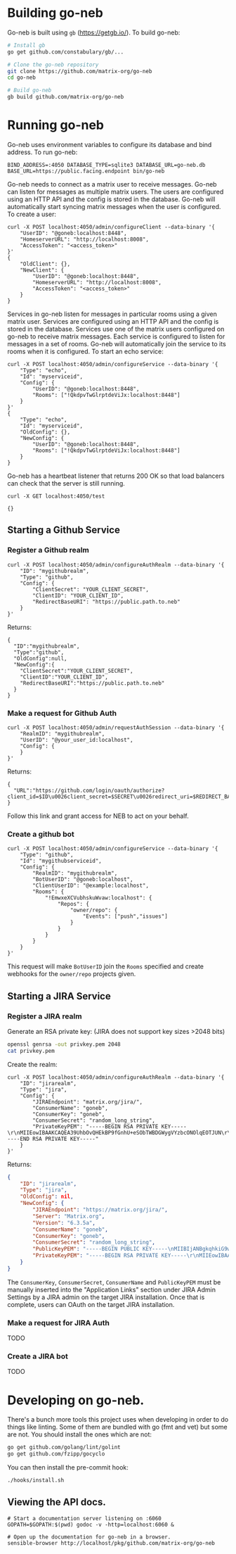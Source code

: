 # Building go-neb

Go-neb is built using `gb` (https://getgb.io/). To build go-neb:

```bash
# Install gb
go get github.com/constabulary/gb/...

# Clone the go-neb repository
git clone https://github.com/matrix-org/go-neb
cd go-neb

# Build go-neb
gb build github.com/matrix-org/go-neb
```

# Running go-neb

Go-neb uses environment variables to configure its database and bind address.
To run go-neb:

    BIND_ADDRESS=:4050 DATABASE_TYPE=sqlite3 DATABASE_URL=go-neb.db BASE_URL=https://public.facing.endpoint bin/go-neb


Go-neb needs to connect as a matrix user to receive messages. Go-neb can listen
for messages as multiple matrix users. The users are configured using an
HTTP API and the config is stored in the database. Go-neb will automatically
start syncing matrix messages when the user is configured. To create a user:

    curl -X POST localhost:4050/admin/configureClient --data-binary '{
        "UserID": "@goneb:localhost:8448",
        "HomeserverURL": "http://localhost:8008",
        "AccessToken": "<access_token>"
    }'
    {
        "OldClient": {},
        "NewClient": {
            "UserID": "@goneb:localhost:8448",
            "HomeserverURL": "http://localhost:8008",
            "AccessToken": "<access_token>"
        }
    }

Services in go-neb listen for messages in particular rooms using a given matrix
user. Services are configured using an HTTP API and the config is stored in the
database. Services use one of the matrix users configured on go-neb to receive
matrix messages. Each service is configured to listen for messages in a set
of rooms. Go-neb will automatically join the service to its rooms when it is
configured. To start an echo service:

    curl -X POST localhost:4050/admin/configureService --data-binary '{
        "Type": "echo",
        "Id": "myserviceid",
        "Config": {
            "UserID": "@goneb:localhost:8448",
            "Rooms": ["!QkdpvTwGlrptdeViJx:localhost:8448"]
        }
    }'
    {
        "Type": "echo",
        "Id": "myserviceid",
        "OldConfig": {},
        "NewConfig": {
            "UserID": "@goneb:localhost:8448",
            "Rooms": ["!QkdpvTwGlrptdeViJx:localhost:8448"]
        }
    }

Go-neb has a heartbeat listener that returns 200 OK so that load balancers can
check that the server is still running.

    curl -X GET localhost:4050/test

    {}

## Starting a Github Service

### Register a Github realm

```
curl -X POST localhost:4050/admin/configureAuthRealm --data-binary '{
    "ID": "mygithubrealm",
    "Type": "github",
    "Config": {
        "ClientSecret": "YOUR_CLIENT_SECRET",
        "ClientID": "YOUR_CLIENT_ID",
        "RedirectBaseURI": "https://public.path.to.neb"
    }
}'
```
Returns:
```
{
  "ID":"mygithubrealm",
  "Type":"github",
  "OldConfig":null,
  "NewConfig":{
    "ClientSecret":"YOUR_CLIENT_SECRET",
    "ClientID":"YOUR_CLIENT_ID",
    "RedirectBaseURI":"https://public.path.to.neb"
  }
}
```

### Make a request for Github Auth

```
curl -X POST localhost:4050/admin/requestAuthSession --data-binary '{
    "RealmID": "mygithubrealm",
    "UserID": "@your_user_id:localhost",
    "Config": {
    }
}'
```
Returns:
```
{
  "URL":"https://github.com/login/oauth/authorize?client_id=$ID\u0026client_secret=$SECRET\u0026redirect_uri=$REDIRECT_BASE_URI%2Frealms%2Fredirects%2Fmygithubrealm\u0026state=$RANDOM_STRING"
}
```
Follow this link and grant access for NEB to act on your behalf.

### Create a github bot

```
curl -X POST localhost:4050/admin/configureService --data-binary '{
    "Type": "github",
    "Id": "mygithubserviceid",
    "Config": {
    	"RealmID": "mygithubrealm",
        "BotUserID": "@goneb:localhost",
        "ClientUserID": "@example:localhost",
        "Rooms": {
        	"!EmwxeXCVubhskuWvaw:localhost": {
        		"Repos": {
        			"owner/repo": {
        				"Events": ["push","issues"]
        			}
        		}
        	}
        }
    }
}'
```

This request will make `BotUserID` join the `Rooms` specified and create webhooks for the `owner/repo` projects given.


## Starting a JIRA Service

### Register a JIRA realm

Generate an RSA private key: (JIRA does not support key sizes >2048 bits)

```bash
openssl genrsa -out privkey.pem 2048
cat privkey.pem
```

Create the realm:

```
curl -X POST localhost:4050/admin/configureAuthRealm --data-binary '{
    "ID": "jirarealm",
    "Type": "jira",
    "Config": {
        "JIRAEndpoint": "matrix.org/jira/",
        "ConsumerName": "goneb",
        "ConsumerKey": "goneb",
        "ConsumerSecret": "random_long_string",
        "PrivateKeyPEM": "-----BEGIN RSA PRIVATE KEY-----\r\nMIIEowIBAAKCAQEA39UhbOvQHEkBP9fGnhU+eSObTWBDGWygVYzbcONOlqEOTJUN\r\n8gmnellWqJO45S4jB1vLLnuXiHqEWnmaShIvbUem3QnDDqghu0gfqXHMlQr5R8ZP\r\norTt1F2idWy1wk5rVXeLKSG7uriYhDVOVS69WuefoW5v55b5YZV283v2jROjxHuj\r\ngAsJA7k6tvpYiSXApUl6YHmECfBoiwG9bwItkHwhZ\/fG9i4H8\/aOyr3WlaWbVeKX\r\n+m38lmYZvzQFRAk5ab1vzCGz4cyc\r\nTk2qmZpcjHRd1ijcOkgC23KF8lHWF5Zx0tySR+DWL1JeGm8NJxKMRJZuE8MIkJYF\r\nryE7kjspNItk6npkA3\/A4PWwElhddI4JpiuK+29mMNipRcYYy9e0vH\/igejv7ayd\r\nPLCRMQKBgBDSNWlZT0nNd2DXVqTW9p+MG72VKhDgmEwFB1acOw0lpu1XE8R1wmwG\r\nZRl\/xzri3LOW2Gpc77xu6fs3NIkzQw3v1ifYhX3OrVsCIRBbDjPQI3yYjkhGx24s\r\nVhhZ5S\/TkGk3Kw59bDC6KGqAuQAwX9req2l1NiuNaPU9rE7tf6Bk\r\n-----END RSA PRIVATE KEY-----"
    }
}'
```

Returns:
```json
{
    "ID": "jirarealm",
    "Type": "jira",
    "OldConfig": nil,
    "NewConfig": {
        "JIRAEndpoint": "https://matrix.org/jira/",
        "Server": "Matrix.org",
        "Version": "6.3.5a",
        "ConsumerName": "goneb",
        "ConsumerKey": "goneb",
        "ConsumerSecret": "random_long_string",
        "PublicKeyPEM": "-----BEGIN PUBLIC KEY-----\nMIIBIjANBgkqhkiG9w0BAQEFAAOCAQ8AMIIBCgKCAQEA39UhbOvQHEkBP9fGnhU+\neSObTWBDGWygVYzbcONOlqEOTJUN8gmnellWqJO45S4jB1vLLnuXiHqEWnmaShIv\nbUem3QnDDqghu0gfqXHMlQr5R8ZPorTt1F2idWy1wk5rVXeLKSG7uriYhDVOVS69\nWuefoW5v55b5YZV283v2jROjxHujgAsJA7k6tvpYiSXApUl6YHmECfBoiwG9bwIt\nkHwhZ/fG9i4H8/aOyr3WlaWbVeKX+m38lmYZvzQFRd7UPU7DuO6Aiqj7RxrbAvqq\ndPeoAvo6+V0TRPZ8YzKp2yQmDcGH69IbuKJ2BG1Qx8znZAvghKQ6P9Im+M4c7j9i\ndwIDAQAB\n-----END PUBLIC KEY-----\n",
        "PrivateKeyPEM": "-----BEGIN RSA PRIVATE KEY-----\r\nMIIEowIBAAKCAQEA39UhbOvQHEkBP9fGnhU+eSObTWBDGWygVYzbcONOlqEOTJUN\r\n8gmnellWqJO45S4jB1vLLnuXiHqEWnmaShIvbUem3QnDDqghu0gfqXHMlQr5R8ZP\r\norTt1F2idWy1wk5rVXeLKSG7uriYhDVOVS69WuefoW5v55b5YZV283v2jROjxHuj\r\ngAsJA7k6tvpYiSXApUl6YHmECfBoiwG9bwItkHwhZ/fG9i4H8/aOyr3WlaWbVeKX\r\n+m38lmYZvzQFRd7UPU7DuO6Aiqj7RxrbAvqqdPeoAvo6+V0TRPZ8YzKp2yQmDcGH\r\n69IbuKJ2BG1Qx8znZAvghKQ6P9Im+M4c7j9iMG72VKhDgmEwFB1acOw0lpu1XE8R1wmwG\r\nZRl/xzri3LOW2Gpc77xu6fs3NIkzQw3v1ifYhX3OrVsCIRBbDjPQI3yYjkhGx24s\r\nVhhZ5S/TkGk3Kw59bDC6KGqAuQAwX9req2l1NiuNaPU9rE7tf6Bk\r\n-----END RSA PRIVATE KEY-----"
    }
}
```

The `ConsumerKey`, `ConsumerSecret`, `ConsumerName` and `PublicKeyPEM` must be manually inserted
into the "Application Links" section under JIRA Admin Settings by a JIRA admin on the target
JIRA installation. Once that is complete, users can OAuth on the target JIRA installation.


### Make a request for JIRA Auth

TODO

### Create a JIRA bot

TODO


# Developing on go-neb.

There's a bunch more tools this project uses when developing in order to do
things like linting. Some of them are bundled with go (fmt and vet) but some
are not. You should install the ones which are not:

```bash
go get github.com/golang/lint/golint
go get github.com/fzipp/gocyclo
```

You can then install the pre-commit hook:

```bash
./hooks/install.sh
```

## Viewing the API docs.

```
# Start a documentation server listening on :6060
GOPATH=$GOPATH:$(pwd) godoc -v -http=localhost:6060 &

# Open up the documentation for go-neb in a browser.
sensible-browser http://localhost/pkg/github.com/matrix-org/go-neb
```
